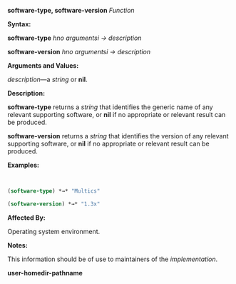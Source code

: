 **software-type, software-version** *Function* 



**Syntax:** 



**software-type** *hno argumentsi → description* 



**software-version** *hno argumentsi → description* 



**Arguments and Values:** 



*description*—a *string* or **nil**. 



**Description:** 



**software-type** returns a *string* that identifies the generic name of any relevant supporting software, or **nil** if no appropriate or relevant result can be produced. 



**software-version** returns a *string* that identifies the version of any relevant supporting software, or **nil** if no appropriate or relevant result can be produced. 



**Examples:**
```lisp
 

(software-type) *→* "Multics" 

(software-version) *→* "1.3x" 


```
**Affected By:** 



Operating system environment. 



**Notes:** 



This information should be of use to maintainers of the *implementation*. 







 



 



**user-homedir-pathname** 



